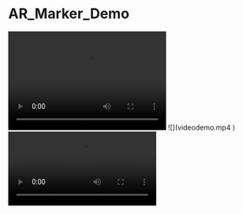 # AR_Marker_Demo
<video width="320" height="200" controls preload> 
    <source src="videodemo.mp4"></source> 
    <source src="video.webm"></source> 
</video>
![](videodemo.mp4 )
<video controls="controls">
  <source type="videodemo/mp4" src="videodemo.mp4"></source>
  <p>Your browser does not support the video element.</p>
</video>
